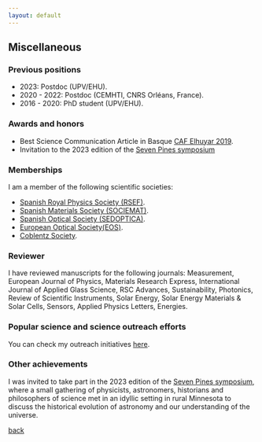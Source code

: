 ```yaml
---
layout: default
---
```


## Miscellaneous

### Previous positions

- 2023: Postdoc (UPV/EHU).
- 2020 - 2022: Postdoc (CEMHTI, CNRS Orléans, France).
- 2016 - 2020: PhD student (UPV/EHU).

### Awards and honors

- Best Science Communication Article in Basque [CAF Elhuyar 2019](https://www.elhuyar.eus/en/site/projects/caf-elhuyar-en/prize-winners).
- Invitation to the 2023 edition of the [Seven Pines symposium](https://sites.google.com/a/umn.edu/seven-pines/2023?authuser=0)

### Memberships

I am a member of the following scientific societies:

- [Spanish Royal Physics Society (RSEF)](https://rsef.es/).
- [Spanish Materials Society (SOCIEMAT)](https://sociemat.es/).
- [Spanish Optical Society (SEDOPTICA)](https://www.sedoptica.es/).
- [European Optical Society(EOS)](https://www.europeanoptics.org/).
- [Coblentz Society](https://www.coblentz.org/).

### Reviewer

I have reviewed manuscripts for the following journals: Measurement, European Journal of Physics, Materials Research Express, International Journal of Applied Glass Science, RSC Advances, Sustainability, Photonics, Review of Scientific Instruments, Solar Energy, Solar Energy Materials & Solar Cells, Sensors, Applied Physics Letters, Energies.

### Popular science and science outreach efforts

You can check my outreach initiatives [here](./outreach.md).

### Other achievements

I was invited to take part in the 2023 edition of the [Seven Pines symposium](https://sites.google.com/a/umn.edu/seven-pines/2023?authuser=0), where a small gathering of physicists, astronomers, historians and philosophers of science met in an idyllic setting in rural Minnesota to discuss the historical evolution of astronomy and our understanding of the universe.

[back](./README.md)
